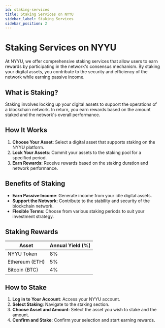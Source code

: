 ```yaml
---
id: staking-services
title: Staking Services on NYYU
sidebar_label: Staking Services
sidebar_position: 2
---
```


# Staking Services on NYYU

At NYYU, we offer comprehensive staking services that allow users to earn rewards by participating in the network's consensus mechanism. By staking your digital assets, you contribute to the security and efficiency of the network while earning passive income.

## What is Staking?

Staking involves locking up your digital assets to support the operations of a blockchain network. In return, you earn rewards based on the amount staked and the network's overall performance.

## How It Works

1. **Choose Your Asset**: Select a digital asset that supports staking on the NYYU platform.
2. **Lock Your Assets**: Commit your assets to the staking pool for a specified period.
3. **Earn Rewards**: Receive rewards based on the staking duration and network performance.

## Benefits of Staking

- **Earn Passive Income**: Generate income from your idle digital assets.
- **Support the Network**: Contribute to the stability and security of the blockchain network.
- **Flexible Terms**: Choose from various staking periods to suit your investment strategy.

## Staking Rewards

| Asset         | Annual Yield (%) |
|---------------|------------------|
| NYYU Token    | 8%               |
| Ethereum (ETH)| 5%               |
| Bitcoin (BTC) | 4%               |

## How to Stake

1. **Log in to Your Account**: Access your NYYU account.
2. **Select Staking**: Navigate to the staking section.
3. **Choose Asset and Amount**: Select the asset you wish to stake and the amount.
4. **Confirm and Stake**: Confirm your selection and start earning rewards.